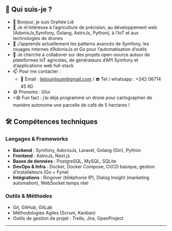 <!---
liephee266/liephee266 est un dépôt ✨ spécial ✨ car son `README.md` (ce fichier) apparaît sur votre profil GitHub.
Vous pouvez cliquer sur “Preview” pour voir vos modifications.
--->
## 👀 Qui suis-je ?

- 👋 Bonjour, je suis Orphée Lié
- 👀 Je m’intéresse à l’agriculture de précision, au développement web (AdonisJs,Symfony, Golang, AstroJs, Python), à l’IoT et aux technologies de drones  
- 🌱 J’apprends actuellement les patterns avancés de Symfony, les rouages internes d’AdonisJs et Go pour l’automatisation d’outils  
- 💞️ Je cherche à collaborer sur des projets open-source autour de plateformes IoT agricoles, de générateurs d’API Symfony et d’applications web full-stack  
- 📫 Pour me contacter :  
  - 📧 Email : lieloumloum@gmail.com / ☎️ Tel / whatsapp : +242 06714 45 60
- 😄 Pronoms : il/lui  
- ⚡😄 Fun fact : j’ai déjà programmé un drone pour cartographier de manière autonome une parcelle de café de 5 hectares !



## 🛠️ Compétences techniques  

### Langages & Frameworks  
- **Backend** : Symfony, AdonisJs, Laravel, Golang (Gin), Python  
- **Frontend** : AstroJs, Next.js 
- **Bases de données** : PostgreSQL, MySQL, SQLite  
- **DevOps & Infra** : Docker, Docker Compose, CI/CD basique, gestion d’installateurs (Go + Fyne)  
- **Intégrations** : Ringover (téléphonie IP), Dialog Insight (marketing automation), WebSocket temps réel  

### Outils & Méthodes  
- Git, GitHub, GitLab  
- Méthodologies Agiles (Scrum, Kanban)  
- Outils de gestion de projet : Trello, Jira, OpenProject  

---
